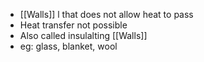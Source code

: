 - [[Walls]] l that does not allow heat to pass
- Heat transfer not possible
- Also called insulalting [[Walls]] 
- eg: glass, blanket, wool